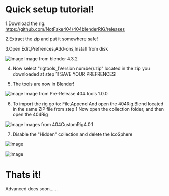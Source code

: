 # Quick setup tutorial!

1.Download the rig: https://github.com/NotFake404/404blenderRIG/releases

2.Extract the zip and put it somewhere safe!

3.Open Edit,Prefrences,Add-ons,Install from disk

![Image](https://cdn.discordapp.com/attachments/1308449826891108463/1341399617501270108/O12DPft.png?ex=67b5db3e&is=67b489be&hm=e6cb23bdd84dd57219a8738a01da208df5c9f77d6c06cbd7c0dfa474b676ddb0&"AddonPage")
Image from blender 4.3.2

4. Now select "rigtools_(Version number).zip" located in the zip you downloaded at step 1!
SAVE YOUR PREFRENCES!

5.  The tools are now in Blender!

![Image](https://cdn.discordapp.com/attachments/1308449826891108463/1341396648361725972/O3Xcl4X.png?ex=67b5d87a&is=67b486fa&hm=c74fa64b7c3f7beb5ea756d5f42889de76404abb692bfe29a48f2d631b5e7370&"Example")
Image from Pre-Release 404 tools 1.0.0


6. To import the rig go to: File,Append
And open the 404Rig.Blend located in the same ZIP file from step 1
Now open the collection folder, and then open the 404Rig

![Image](https://cdn.discordapp.com/attachments/1308449826891108463/1341401922220982384/nGKdi8q.png?ex=67b5dd64&is=67b48be4&hm=3e37e2c72fbc1da1893bf93cfa2ac59c57fb16885ec5663162529b7b04ab490f&"Example")
Images from 404CustomRig4.0.1

7. Disable the "Hidden" collection and delete the IcoSphere

![Image](https://cdn.discordapp.com/attachments/1308449826891108463/1341403839110320128/06MD0r9.png?ex=67b5df2d&is=67b48dad&hm=5da332e9bc7a24dfe899cf63d721a67014749dccd6374fa572188e6b62eb8a0c&"Example")

![Image](https://cdn.discordapp.com/attachments/1308449826891108463/1341404565978742845/Ep0EV3q.png?ex=67b5dfda&is=67b48e5a&hm=9e13b49058f636b964788070e32ff35033bd6df11f8bfe027393f6128e035bb4&"Example")

# Thats it!
Advanced docs soon......